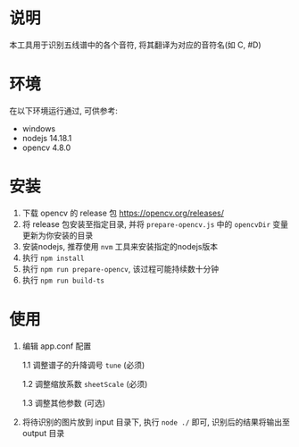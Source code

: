 # 说明

本工具用于识别五线谱中的各个音符, 将其翻译为对应的音符名(如 C, #D)

# 环境

在以下环境运行通过, 可供参考:

 - windows
 - nodejs 14.18.1
 - opencv 4.8.0

# 安装

1. 下载 opencv 的 release 包 https://opencv.org/releases/
2. 将 release 包安装至指定目录, 并将 `prepare-opencv.js` 中的 `opencvDir` 变量更新为你安装的目录
3. 安装nodejs, 推荐使用 `nvm` 工具来安装指定的nodejs版本
4. 执行 `npm install`
5. 执行 `npm run prepare-opencv`, 该过程可能持续数十分钟
6. 执行 `npm run build-ts`

# 使用

1. 编辑 app.conf 配置

   1.1 调整谱子的升降调号 `tune` (必须)

   1.2 调整缩放系数 `sheetScale` (必须)

   1.3 调整其他参数 (可选)

2. 将待识别的图片放到 input 目录下, 执行 `node ./` 即可, 识别后的结果将输出至 output 目录
